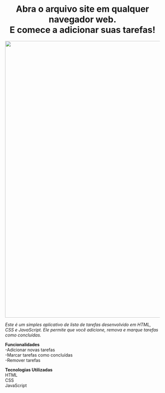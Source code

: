 __<h1 align="center">Abra o arquivo site em qualquer navegador web.<br>
E comece a adicionar suas tarefas!</h1>__
<p align="center">
  <img src="https://github.com/natha-fell/Lista-De-Tarefas/assets/157435228/d8e4ee7d-8bfa-423b-8847-ad5885a9f1d8" width="900px">
</p>


_<p>Este é um simples aplicativo de lista de tarefas desenvolvido em HTML, CSS e JavaScript. Ele permite que você adicione, remova e marque tarefas como concluídas.</p>_


**Funcionalidades**<br>
-Adicionar novas tarefas<br>
-Marcar tarefas como concluídas <br>
-Remover tarefas <br>


**Tecnologias Utilizadas** <br>
HTML <br>
CSS <br>
JavaScript <br>
